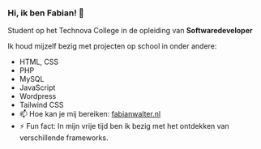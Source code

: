 ### Hi, ik ben Fabian!  👋

Student op het Technova College in de opleiding van **Softwaredeveloper** 

Ik houd mijzelf bezig met projecten op school in onder andere:

- HTML, CSS
- PHP
- MySQL 
- JavaScript
- Wordpress
- Tailwind CSS
- 📫 Hoe kan je mij bereiken: [fabianwalter.nl](https://fabianwalter.nl/)
- ⚡ Fun fact: In mijn vrije tijd ben ik bezig met het ontdekken van verschillende frameworks.
